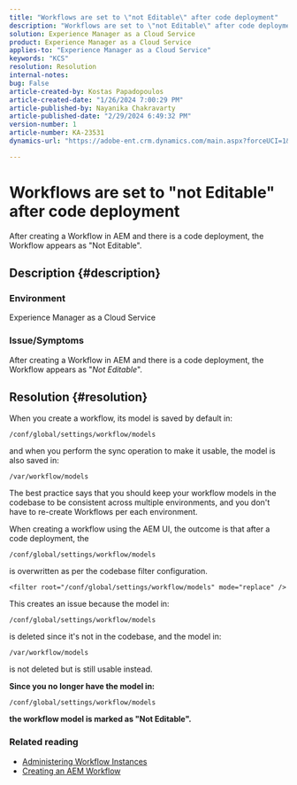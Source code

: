 ```yaml
---
title: "Workflows are set to \"not Editable\" after code deployment"
description: "Workflows are set to \"not Editable\" after code deployment"
solution: Experience Manager as a Cloud Service
product: Experience Manager as a Cloud Service
applies-to: "Experience Manager as a Cloud Service"
keywords: "KCS"
resolution: Resolution
internal-notes: 
bug: False
article-created-by: Kostas Papadopoulos
article-created-date: "1/26/2024 7:00:29 PM"
article-published-by: Nayanika Chakravarty
article-published-date: "2/29/2024 6:49:32 PM"
version-number: 1
article-number: KA-23531
dynamics-url: "https://adobe-ent.crm.dynamics.com/main.aspx?forceUCI=1&pagetype=entityrecord&etn=knowledgearticle&id=68b9a029-7dbc-ee11-a569-6045bd006c82"

---
```

# Workflows are set to "not Editable" after code deployment


After creating a Workflow in AEM and there is a code deployment, the Workflow appears as "Not Editable".

## Description {#description}


### Environment

Experience Manager as a Cloud Service

### Issue/Symptoms

After creating a Workflow in AEM and there is a code deployment, the Workflow appears as "*Not Editable*".


## Resolution {#resolution}


When you create a workflow, its model is saved by default in:


```
/conf/global/settings/workflow/models
```


and when you perform the sync operation to make it usable, the model is also saved in:


```
/var/workflow/models
```


The best practice says that you should keep your workflow models in the codebase to be consistent across multiple environments, and you don't have to re-create Workflows per each environment.

When creating a workflow using the AEM UI, the outcome is that after a code deployment, the


```
/conf/global/settings/workflow/models
```


is overwritten as per the codebase filter configuration.


```
<filter root="/conf/global/settings/workflow/models" mode="replace" />
```


This creates an issue because the model in:


```
/conf/global/settings/workflow/models
```


is deleted since it's not in the codebase, and the model in:


```
/var/workflow/models
```


is not deleted but is still usable instead.

<b>Since you no longer have the model in:</b>


```
/conf/global/settings/workflow/models
```


<b>the workflow model is marked as "Not Editable".</b>

### <b>Related reading</b>

- [Administering Workflow Instances](https://docs.mktossl.com/docs/experience-manager-cloud-service/content/sites/administering/workflows-administering.html?lang=en)
- [Creating an AEM Workflow](https://experienceleague.adobe.com/docs/experience-manager-learn/cloud-service/forms/create-aem-workflow/create-workflow.html?lang=en)

